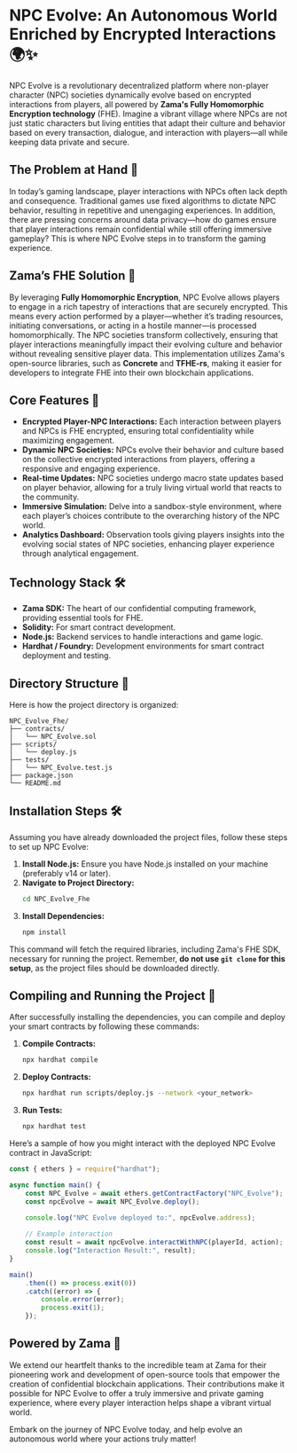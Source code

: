 # NPC Evolve: An Autonomous World Enriched by Encrypted Interactions 🌍✨

NPC Evolve is a revolutionary decentralized platform where non-player character (NPC) societies dynamically evolve based on encrypted interactions from players, all powered by **Zama's Fully Homomorphic Encryption technology** (FHE). Imagine a vibrant village where NPCs are not just static characters but living entities that adapt their culture and behavior based on every transaction, dialogue, and interaction with players—all while keeping data private and secure.

## The Problem at Hand 🤔

In today’s gaming landscape, player interactions with NPCs often lack depth and consequence. Traditional games use fixed algorithms to dictate NPC behavior, resulting in repetitive and unengaging experiences. In addition, there are pressing concerns around data privacy—how do games ensure that player interactions remain confidential while still offering immersive gameplay? This is where NPC Evolve steps in to transform the gaming experience.

## Zama’s FHE Solution 🔐

By leveraging **Fully Homomorphic Encryption**, NPC Evolve allows players to engage in a rich tapestry of interactions that are securely encrypted. This means every action performed by a player—whether it’s trading resources, initiating conversations, or acting in a hostile manner—is processed homomorphically. The NPC societies transform collectively, ensuring that player interactions meaningfully impact their evolving culture and behavior without revealing sensitive player data. This implementation utilizes Zama's open-source libraries, such as **Concrete** and **TFHE-rs**, making it easier for developers to integrate FHE into their own blockchain applications.

## Core Features 🌟

- **Encrypted Player-NPC Interactions:** Each interaction between players and NPCs is FHE encrypted, ensuring total confidentiality while maximizing engagement.
- **Dynamic NPC Societies:** NPCs evolve their behavior and culture based on the collective encrypted interactions from players, offering a responsive and engaging experience.
- **Real-time Updates:** NPC societies undergo macro state updates based on player behavior, allowing for a truly living virtual world that reacts to the community.
- **Immersive Simulation:** Delve into a sandbox-style environment, where each player’s choices contribute to the overarching history of the NPC world.
- **Analytics Dashboard:** Observation tools giving players insights into the evolving social states of NPC societies, enhancing player experience through analytical engagement.

## Technology Stack 🛠️

- **Zama SDK:** The heart of our confidential computing framework, providing essential tools for FHE.
- **Solidity:** For smart contract development.
- **Node.js:** Backend services to handle interactions and game logic.
- **Hardhat / Foundry:** Development environments for smart contract deployment and testing.

## Directory Structure 📁

Here is how the project directory is organized:

```
NPC_Evolve_Fhe/
├── contracts/
│   └── NPC_Evolve.sol
├── scripts/
│   └── deploy.js
├── tests/
│   └── NPC_Evolve.test.js
├── package.json
└── README.md
```

## Installation Steps 🛠️

Assuming you have already downloaded the project files, follow these steps to set up NPC Evolve:

1. **Install Node.js:** Ensure you have Node.js installed on your machine (preferably v14 or later).
2. **Navigate to Project Directory:**
   ```bash
   cd NPC_Evolve_Fhe
   ```
3. **Install Dependencies:**
   ```bash
   npm install
   ```

This command will fetch the required libraries, including Zama's FHE SDK, necessary for running the project. Remember, **do not use `git clone` for this setup**, as the project files should be downloaded directly.

## Compiling and Running the Project 🚀

After successfully installing the dependencies, you can compile and deploy your smart contracts by following these commands:

1. **Compile Contracts:**
   ```bash
   npx hardhat compile
   ```
2. **Deploy Contracts:**
   ```bash
   npx hardhat run scripts/deploy.js --network <your_network>
   ```
3. **Run Tests:**
   ```bash
   npx hardhat test
   ```

Here’s a sample of how you might interact with the deployed NPC Evolve contract in JavaScript:

```javascript
const { ethers } = require("hardhat");

async function main() {
    const NPC_Evolve = await ethers.getContractFactory("NPC_Evolve");
    const npcEvolve = await NPC_Evolve.deploy();

    console.log("NPC Evolve deployed to:", npcEvolve.address);
    
    // Example interaction
    const result = await npcEvolve.interactWithNPC(playerId, action);
    console.log("Interaction Result:", result);
}

main()
    .then(() => process.exit(0))
    .catch((error) => {
        console.error(error);
        process.exit(1);
    });
```

## Powered by Zama 🙏

We extend our heartfelt thanks to the incredible team at Zama for their pioneering work and development of open-source tools that empower the creation of confidential blockchain applications. Their contributions make it possible for NPC Evolve to offer a truly immersive and private gaming experience, where every player interaction helps shape a vibrant virtual world.

Embark on the journey of NPC Evolve today, and help evolve an autonomous world where your actions truly matter!
